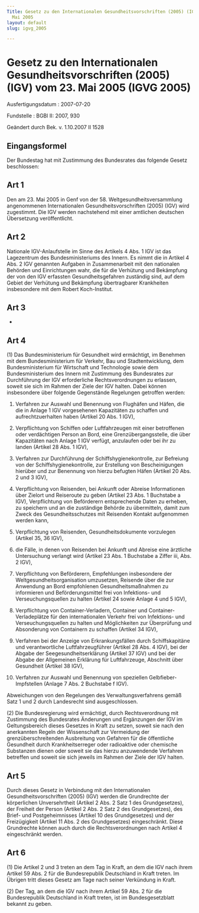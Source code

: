 ```yaml
---
Title: Gesetz zu den Internationalen Gesundheitsvorschriften (2005) (IGV) vom 23.
  Mai 2005
layout: default
slug: igvg_2005

---
```


# Gesetz zu den Internationalen Gesundheitsvorschriften (2005) (IGV) vom 23. Mai 2005 (IGVG 2005)

Ausfertigungsdatum
:   2007-07-20

Fundstelle
:   BGBl II: 2007, 930

Geändert durch Bek. v. 1.10.2007 II 1528


## Eingangsformel

Der Bundestag hat mit Zustimmung des Bundesrates das folgende Gesetz
beschlossen:


## Art 1

Den am 23. Mai 2005 in Genf von der 58. Weltgesundheitsversammlung
angenommenen Internationalen Gesundheitsvorschriften (2005) (IGV) wird
zugestimmt. Die IGV werden nachstehend mit einer amtlichen deutschen
Übersetzung veröffentlicht.


## Art 2

Nationale IGV-Anlaufstelle im Sinne des Artikels 4 Abs. 1 IGV ist das
Lagezentrum des Bundesministeriums des Innern. Es nimmt die in Artikel
4 Abs. 2 IGV genannten Aufgaben in Zusammenarbeit mit den nationalen
Behörden und Einrichtungen wahr, die für die Verhütung und Bekämpfung
der von den IGV erfassten Gesundheitsgefahren zuständig sind, auf dem
Gebiet der Verhütung und Bekämpfung übertragbarer Krankheiten
insbesondere mit dem Robert Koch-Institut.


## Art 3

-


## Art 4

(1) Das Bundesministerium für Gesundheit wird ermächtigt, im Benehmen
mit dem Bundesministerium für Verkehr, Bau und Stadtentwicklung, dem
Bundesministerium für Wirtschaft und Technologie sowie dem
Bundesministerium des Innern mit Zustimmung des Bundesrates zur
Durchführung der IGV erforderliche Rechtsverordnungen zu erlassen,
soweit sie sich im Rahmen der Ziele der IGV halten. Dabei können
insbesondere über folgende Gegenstände Regelungen getroffen werden:

1.  Verfahren zur Auswahl und Benennung von Flughäfen und Häfen, die die
    in Anlage 1 IGV vorgesehenen Kapazitäten zu schaffen und
    aufrechtzuerhalten haben (Artikel 20 Abs. 1 IGV),


2.  Verpflichtung von Schiffen oder Luftfahrzeugen mit einer betroffenen
    oder verdächtigen Person an Bord, eine Grenzübergangsstelle, die über
    Kapazitäten nach Anlage 1 IGV verfügt, anzulaufen oder bei ihr zu
    landen (Artikel 28 Abs. 1 IGV),


3.  Verfahren zur Durchführung der Schiffshygienekontrolle, zur Befreiung
    von der Schiffshygienekontrolle, zur Erstellung von Bescheinigungen
    hierüber und zur Benennung von hierzu befugten Häfen (Artikel 20 Abs.
    2 und 3 IGV),


4.  Verpflichtung von Reisenden, bei Ankunft oder Abreise Informationen
    über Zielort und Reiseroute zu geben (Artikel 23 Abs. 1 Buchstabe a
    IGV), Verpflichtung von Beförderern entsprechende Daten zu erheben, zu
    speichern und an die zuständige Behörde zu übermitteln, damit zum
    Zweck des Gesundheitsschutzes mit Reisenden Kontakt aufgenommen werden
    kann,


5.  Verpflichtung von Reisenden, Gesundheitsdokumente vorzulegen (Artikel
    35, 36 IGV),


6.  die Fälle, in denen von Reisenden bei Ankunft und Abreise eine
    ärztliche Untersuchung verlangt wird (Artikel 23 Abs. 1 Buchstabe a
    Ziffer iii, Abs. 2 IGV),


7.  Verpflichtung von Beförderern, Empfehlungen insbesondere der
    Weltgesundheitsorganisation umzusetzen, Reisende über die zur
    Anwendung an Bord empfohlenen Gesundheitsmaßnahmen zu informieren und
    Beförderungsmittel frei von Infektions- und Verseuchungsquellen zu
    halten (Artikel 24 sowie Anlage 4 und 5 IGV),


8.  Verpflichtung von Container-Verladern, Container und Container-
    Verladeplätze für den internationalen Verkehr frei von Infektions- und
    Verseuchungsquellen zu halten und Möglichkeiten zur Überprüfung und
    Absonderung von Containern zu schaffen (Artikel 34 IGV),


9.  Verfahren bei der Anzeige von Erkrankungsfällen durch Schiffskapitäne
    und verantwortliche Luftfahrzeugführer (Artikel 28 Abs. 4 IGV), bei
    der Abgabe der Seegesundheitserklärung (Artikel 37 IGV) und bei der
    Abgabe der Allgemeinen Erklärung für Luftfahrzeuge, Abschnitt über
    Gesundheit (Artikel 38 IGV),


10. Verfahren zur Auswahl und Benennung von speziellen Gelbfieber-
    Impfstellen (Anlage 7 Abs. 2 Buchstabe f IGV).



Abweichungen von den Regelungen des Verwaltungsverfahrens gemäß Satz 1
und 2 durch Landesrecht sind ausgeschlossen.

(2) Die Bundesregierung wird ermächtigt, durch Rechtsverordnung mit
Zustimmung des Bundesrates Änderungen und Ergänzungen der IGV im
Geltungsbereich dieses Gesetzes in Kraft zu setzen, soweit sie nach
den anerkannten Regeln der Wissenschaft zur Vermeidung der
grenzüberschreitenden Ausbreitung von Gefahren für die öffentliche
Gesundheit durch Krankheitserreger oder radioaktive oder chemische
Substanzen dienen oder soweit sie das hierzu anzuwendende Verfahren
betreffen und soweit sie sich jeweils im Rahmen der Ziele der IGV
halten.


## Art 5

Durch dieses Gesetz in Verbindung mit den Internationalen
Gesundheitsvorschriften (2005) (IGV) werden die Grundrechte der
körperlichen Unversehrtheit (Artikel 2 Abs. 2 Satz 1 des
Grundgesetzes), der Freiheit der Person (Artikel 2 Abs. 2 Satz 2 des
Grundgesetzes), des Brief- und Postgeheimnisses (Artikel 10 des
Grundgesetzes) und der Freizügigkeit (Artikel 11 Abs. 2 des
Grundgesetzes) eingeschränkt. Diese Grundrechte können auch durch die
Rechtsverordnungen nach Artikel 4 eingeschränkt werden.


## Art 6

(1) Die Artikel 2 und 3 treten an dem Tag in Kraft, an dem die IGV
nach ihrem Artikel 59 Abs. 2 für die Bundesrepublik Deutschland in
Kraft treten. Im Übrigen tritt dieses Gesetz am Tage nach seiner
Verkündung in Kraft.

(2) Der Tag, an dem die IGV nach ihrem Artikel 59 Abs. 2 für die
Bundesrepublik Deutschland in Kraft treten, ist im Bundesgesetzblatt
bekannt zu geben.

